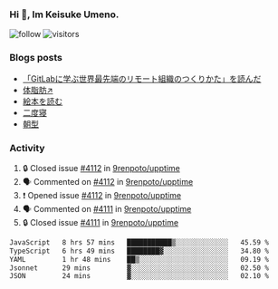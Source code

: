 ### Hi 👋, Im Keisuke Umeno.

<!--
**9renpoto/9renpoto** is a ✨ _special_ ✨ repository because its `README.md` (this file) appears on your GitHub profile.

Here are some ideas to get you started:

- 🔭 I’m currently working on ...
- 🌱 I’m currently learning ...
- 👯 I’m looking to collaborate on ...
- 🤔 I’m looking for help with ...
- 💬 Ask me about ...
- 📫 How to reach me: ...
- 😄 Pronouns: ...
- ⚡ Fun fact: ...
-->

![follow](https://img.shields.io/github/followers/9renpoto?label=Follow&style=social)
![visitors](https://komarev.com/ghpvc/?username=9renpoto&label=Profile%20views&color=0e75b6&style=flat)

### Blogs posts

<!-- BLOG-POST-LIST:START -->
- [「GitLabに学ぶ世界最先端のリモート組織のつくりかた」を読んだ](https://9renpoto.win/entry/2024/09/10/remote_organization)
- [体脂肪↗](https://9renpoto.win/entry/2024/08/12/gaining_fat)
- [絵本を読む](https://9renpoto.win/entry/2024/07/26/picture_book)
- [二度寝](https://9renpoto.win/entry/2024/07/18/going_back_to_sleep)
- [朝型](https://9renpoto.win/entry/2024/05/29/im-an-early)
<!-- BLOG-POST-LIST:END -->

### Activity

<!--START_SECTION:activity-->
1. 🔒 Closed issue [#4112](https://github.com/9renpoto/upptime/issues/4112) in [9renpoto/upptime](https://github.com/9renpoto/upptime)
2. 🗣 Commented on [#4112](https://github.com/9renpoto/upptime/issues/4112#issuecomment-2456136209) in [9renpoto/upptime](https://github.com/9renpoto/upptime)
3. ❗ Opened issue [#4112](https://github.com/9renpoto/upptime/issues/4112) in [9renpoto/upptime](https://github.com/9renpoto/upptime)
4. 🗣 Commented on [#4111](https://github.com/9renpoto/upptime/issues/4111#issuecomment-2456103044) in [9renpoto/upptime](https://github.com/9renpoto/upptime)
5. 🔒 Closed issue [#4111](https://github.com/9renpoto/upptime/issues/4111) in [9renpoto/upptime](https://github.com/9renpoto/upptime)
<!--END_SECTION:activity-->

<!--START_SECTION:waka-->

```txt
JavaScript   8 hrs 57 mins   ███████████▒░░░░░░░░░░░░░   45.59 %
TypeScript   6 hrs 49 mins   ████████▓░░░░░░░░░░░░░░░░   34.80 %
YAML         1 hr 48 mins    ██▒░░░░░░░░░░░░░░░░░░░░░░   09.19 %
Jsonnet      29 mins         ▓░░░░░░░░░░░░░░░░░░░░░░░░   02.50 %
JSON         24 mins         ▓░░░░░░░░░░░░░░░░░░░░░░░░   02.10 %
```

<!--END_SECTION:waka-->
